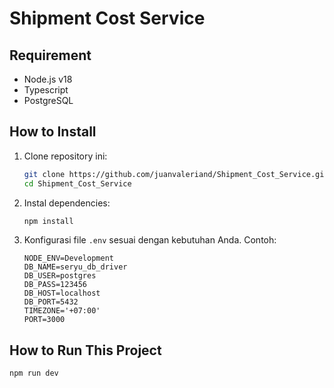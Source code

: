 # Shipment Cost Service

## Requirement

- Node.js v18
- Typescript
- PostgreSQL

## How to Install

1. Clone repository ini:

   ```bash
   git clone https://github.com/juanvaleriand/Shipment_Cost_Service.git
   cd Shipment_Cost_Service
   ```

2. Instal dependencies:

   ```bash
   npm install
   ```

3. Konfigurasi file `.env` sesuai dengan kebutuhan Anda. Contoh:

   ```env
   NODE_ENV=Development
   DB_NAME=seryu_db_driver
   DB_USER=postgres
   DB_PASS=123456
   DB_HOST=localhost
   DB_PORT=5432
   TIMEZONE='+07:00'
   PORT=3000
   ```

## How to Run This Project

```bash
npm run dev
```
